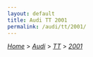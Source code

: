 ```yaml
---
layout: default
title: Audi TT 2001
permalink: /audi/tt/2001/
---
```

[*Home*](/) > [*Audi*](/audi/) > [*TT*](/audi/tt/) > [*2001*](/audi/tt/2001/)
